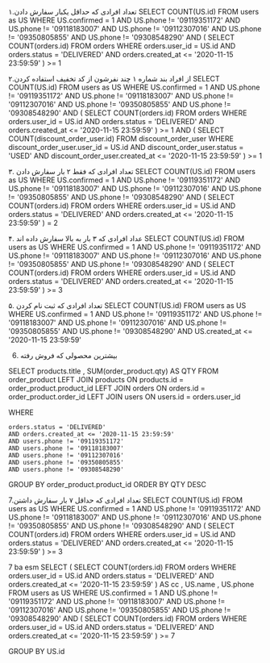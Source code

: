 ۱.تعداد افرادی که حداقل یکبار سفارش دادن
SELECT COUNT(US.id) FROM users as US
WHERE 
US.confirmed = 1
AND US.phone != '09119351172'
AND US.phone != '09118183007'
AND US.phone != '09112307016'
AND US.phone != '09350805855'
AND US.phone != '09308548290'
AND ( SELECT COUNT(orders.id) FROM orders WHERE orders.user_id = US.id AND orders.status = 'DELIVERED' AND orders.created_at <= '2020-11-15 23:59:59' ) >= 1



۲.از افراد بند شماره ۱ چند نفرشون از کد تخفیف استفاده کردن
SELECT COUNT(US.id) FROM users as US
WHERE 
US.confirmed = 1
AND US.phone != '09119351172'
AND US.phone != '09118183007'
AND US.phone != '09112307016'
AND US.phone != '09350805855'
AND US.phone != '09308548290'
AND ( SELECT COUNT(orders.id) FROM orders WHERE orders.user_id = US.id AND orders.status = 'DELIVERED' AND orders.created_at <= '2020-11-15 23:59:59' ) >= 1
AND ( SELECT COUNT(discount_order_user.id) FROM discount_order_user WHERE discount_order_user.user_id = US.id AND discount_order_user.status = 'USED' AND discount_order_user.created_at <= '2020-11-15 23:59:59' ) >= 1




۳. تعداد افرادی که فقط ۲ بار سفارش دادن
SELECT COUNT(US.id) FROM users as US
WHERE 
US.confirmed = 1
AND US.phone != '09119351172'
AND US.phone != '09118183007'
AND US.phone != '09112307016'
AND US.phone != '09350805855'
AND US.phone != '09308548290'
AND ( SELECT COUNT(orders.id) FROM orders WHERE orders.user_id = US.id AND orders.status = 'DELIVERED' AND orders.created_at <= '2020-11-15 23:59:59' ) = 2


۴. عداد افرادی که ۳ بار به بالا سفارش داده اند
SELECT COUNT(US.id) FROM users as US
WHERE 
US.confirmed = 1
AND US.phone != '09119351172'
AND US.phone != '09118183007'
AND US.phone != '09112307016'
AND US.phone != '09350805855'
AND US.phone != '09308548290'
AND ( SELECT COUNT(orders.id) FROM orders WHERE orders.user_id = US.id AND orders.status = 'DELIVERED' AND orders.created_at <= '2020-11-15 23:59:59' ) >= 3


۵. تعداد افرادی که ثبت نام کردن
SELECT COUNT(US.id) FROM users as US
WHERE 
US.confirmed = 1
AND US.phone != '09119351172'
AND US.phone != '09118183007'
AND US.phone != '09112307016'
AND US.phone != '09350805855'
AND US.phone != '09308548290'
AND US.created_at <= '2020-11-15 23:59:59'


6. بیشترین محصولی که فروش رفته

SELECT products.title , SUM(order_product.qty) AS QTY   FROM order_product
LEFT JOIN products ON products.id = order_product.product_id
LEFT JOIN orders ON orders.id = order_product.order_id
LEFT JOIN users ON users.id = orders.user_id

WHERE 

	orders.status = 'DELIVERED' 
    AND orders.created_at <= '2020-11-15 23:59:59'
    AND users.phone != '09119351172'
    AND users.phone != '09118183007'
    AND users.phone != '09112307016'
    AND users.phone != '09350805855'
    AND users.phone != '09308548290'

GROUP BY order_product.product_id
ORDER BY QTY DESC

7.تعداد افرادی که حداقل ۷ بار سفارش داشتن
SELECT COUNT(US.id) FROM users as US
WHERE 
US.confirmed = 1
AND US.phone != '09119351172'
AND US.phone != '09118183007'
AND US.phone != '09112307016'
AND US.phone != '09350805855'
AND US.phone != '09308548290'
AND ( SELECT COUNT(orders.id) FROM orders WHERE orders.user_id = US.id AND orders.status = 'DELIVERED' AND orders.created_at <= '2020-11-15 23:59:59' ) >= 3




7 ba esm
SELECT ( SELECT COUNT(orders.id) FROM orders WHERE orders.user_id = US.id AND orders.status = 'DELIVERED' AND orders.created_at <= '2020-11-15 23:59:59' ) AS cc ,
		US.name , 
        US.phone FROM users as US
WHERE 
US.confirmed = 1
AND US.phone != '09119351172'
AND US.phone != '09118183007'
AND US.phone != '09112307016'
AND US.phone != '09350805855'
AND US.phone != '09308548290'
AND ( SELECT COUNT(orders.id) FROM orders WHERE orders.user_id = US.id AND orders.status = 'DELIVERED' AND orders.created_at <= '2020-11-15 23:59:59' ) >= 7

GROUP BY US.id
